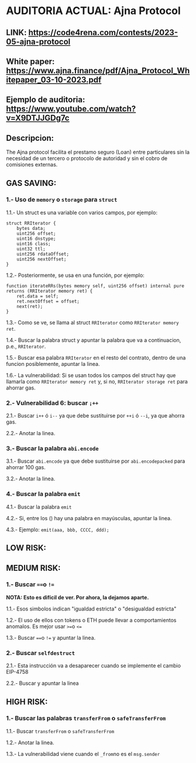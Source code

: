# AUDITORIA ACTUAL: Ajna Protocol

## LINK: https://code4rena.com/contests/2023-05-ajna-protocol

## White paper: https://www.ajna.finance/pdf/Ajna_Protocol_Whitepaper_03-10-2023.pdf

## Ejemplo de auditoria: https://www.youtube.com/watch?v=X9DTJJGDg7c

## Descripcion:

The Ajna protocol facilita el prestamo seguro (Loan) entre particulares sin la necesidad de un tercero o protocolo de autoridad
y sin el cobro de comisiones externas.


## GAS SAVING:

### 1.- Uso de `memory` o `storage` para `struct`

1.1.- Un struct es una variable con varios campos, por ejemplo:


    struct RRIterator {
        bytes data;
        uint256 offset;
        uint16 dnstype;
        uint16 class;
        uint32 ttl;
        uint256 rdataOffset;
        uint256 nextOffset;
    }

1.2.- Posteriormente, se usa en una función, por ejemplo:


    function iterateRRs(bytes memory self, uint256 offset) internal pure returns (RRIterator memory ret) {
        ret.data = self;
        ret.nextOffset = offset;
        next(ret);
    }

1.3.- Como se ve, se llama al struct `RRIterator` como `RRIterator memory ret`.

1.4.- Buscar la palabra struct y apuntar la palabra que va a continuacion, p.e., `RRIterator`.

1.5.- Buscar esa palabra `RRIterator` en el resto del contrato, dentro de una funcion posiblemente, apuntar la linea.

1.6.- La vulnerabilidad: Si se usan todos los campos del struct hay que llamarla como `RRIterator memory ret` y, si no, `RRIterator storage ret` para ahorrar gas.

### 2.- Vulnerabilidad 6: buscar `¡++`

2.1.- Buscar `i++` ó `i--` ya que debe sustituirse por `++i` ó `--i`, ya que ahorra gas.

2.2.- Anotar la linea.

### 3.-  Buscar la palabra `abi.encode`

3.1.- Buscar `abi.encode` ya que debe sustituirse por `abi.encodepacked` para ahorrar 100 gas.

3.2.- Anotar la linea.

### 4.- Buscar la palabra `emit`

4.1.- Buscar la palabra `emit`

4.2.- Si, entre los () hay una palabra en mayúsculas, apuntar la linea.

4.3.- Ejemplo: `emit(aaa, bbb, CCCC, ddd);`

## LOW RISK:

## MEDIUM RISK:

### 1.- Buscar `==`o `!=`

**NOTA: Esto es difícil de ver. Por ahora, la dejamos aparte.**

1.1.- Esos simbolos indican "igualdad estricta" o "desigualdad estricta"

1.2.- El uso de ellos con tokens o ETH puede llevar a comportamientos anomalos. Es mejor usar `>=`o `<=`

1.3.- Buscar `==`o `!=` y apuntar la linea.


### 2.- Buscar `selfdestruct`

2.1.- Esta instrucción va a desaparecer cuando se implemente el cambio EIP-4758

2.2.- Buscar y apuntar la linea

## HIGH RISK:

### 1.- Buscar las palabras `transferFrom`  o `safeTransferFrom`

1.1.- Buscar `transferFrom`  o `safeTransferFrom`

1.2.- Anotar la linea.

1.3.- La vulnerabilidad viene cuando el `_from`no es el `msg.sender`





